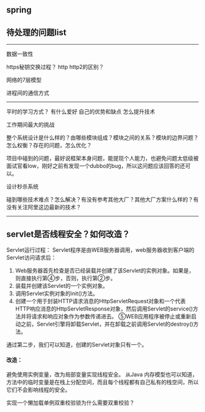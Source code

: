 

## spring


## 


## 待处理的问题list

---

数据一致性




https秘钥交换过程？
http http2的区别？

网络的7层模型


进程间的通信方式

---
<!-- ========================================= -->
平时的学习方式？ 有什么爱好
自己的优势和缺点
怎么提升技术

工作期间最大的挑战
<!-- ========================================= -->

整个系统设计是什么样的？由哪些模块组成？模块之间的关系？模块的边界问题？怎么权衡？存在的问题，怎么优化？

项目中碰到的问题，最好说框架本身问题，能提现个人能力，也避免问题太低级被面试官看low，刚好之前有发现一个dubbo的bug，所以这问题应该回答的还可以。

设计秒杀系统

碰到哪些技术难点？怎么解决？有没有参考其他大厂？其他大厂方案什么样的？有没有关注阿里这边最新的技术？


---

## servlet是否线程安全？如何改造？
Servlet运行过程：
Servlet程序是由WEB服务器调用，web服务器收到客户端的Servlet访问请求后：
1. Web服务器首先检查是否已经装载并创建了该Servlet的实例对象。如果是，则直接执行第④步，否则，执行第②步。
2. 装载并创建该Servlet的一个实例对象。
3. 调用Servlet实例对象的init()方法。
4. 创建一个用于封装HTTP请求消息的HttpServletRequest对象和一个代表HTTP响应消息的HttpServletResponse对象，然后调用Servlet的service()方法并将请求和响应对象作为参数传递进去。
⑤WEB应用程序被停止或重新启动之前，Servlet引擎将卸载Servlet，并在卸载之前调用Servlet的destroy()方法。

通过第二步，我们可以知道，创建的Servlet对象只有一个。

#### 改造：
避免使用实例变量，改为局部变量实现线程安全。
从Java 内存模型也可以知道，方法中的临时变量是在栈上分配空间，而且每个线程都有自己私有的栈空间，所以它们不会影响线程的安全。


实现一个懒加载单例双重校验锁为什么需要双重校验？